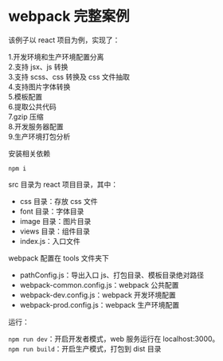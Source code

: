 # webpack 完整案例

该例子以 react 项目为例，实现了：

1.开发环境和生产环境配置分离
<br> 2.支持 jsx、js 转换
<br> 3.支持 scss、css 转换及 css 文件抽取
<br> 4.支持图片字体转换
<br> 5.模板配置
<br> 6.提取公共代码
<br>
7.gzip 压缩
<br> 8.开发服务器配置
<br> 9.生产环境打包分析

安装相关依赖

```
npm i
```

src 目录为 react 项目目录，其中：

- css 目录：存放 css 文件
- font 目录：字体目录
- image 目录：图片目录
- views 目录：组件目录
- index.js：入口文件

webpack 配置在 tools 文件夹下

- pathConfig.js：导出入口 js、打包目录、模板目录绝对路径
- webpack-common.config.js：webpack 公共配置
- webpack-dev.config.js：webpack 开发环境配置
- webpack-prod.config.js：webpack 生产环境配置

运行：

`npm run dev`：开启开发者模式，web 服务运行在 localhost:3000。
<br>
`npm run build`：开启生产模式，打包到 dist 目录
